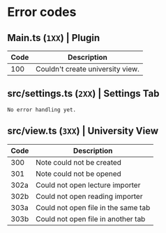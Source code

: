 # Error codes

## Main.ts (`1XX`) | Plugin

| Code | Description                      |
| ---- | -------------------------------- |
| 100  | Couldn't create university view. |

## src/settings.ts (`2XX`) | Settings Tab

`No error handling yet.`

## src/view.ts (`3XX`) | University View

| Code | Description                         |
| ---- | ----------------------------------- |
| 300  | Note could not be created           |
| 301  | Note could not be opened            |
| 302a | Could not open lecture importer     |
| 302b | Could not open reading importer     |
| 303a | Could not open file in the same tab |
| 303b | Could not open file in another tab  |

